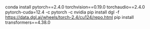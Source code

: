 conda install pytorch==2.4.0 torchvision==0.19.0 torchaudio==2.4.0 pytorch-cuda=12.4 -c pytorch -c nvidia
pip install  dgl -f https://data.dgl.ai/wheels/torch-2.4/cu124/repo.html
pip install transformers==4.38.0